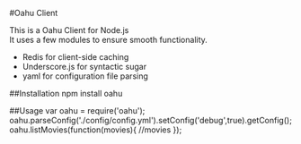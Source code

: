 #Oahu Client

This is a Oahu Client for Node.js  
It uses a few modules to ensure smooth functionality.

* Redis for client-side caching
* Underscore.js for syntactic sugar
* yaml for configuration file parsing

##Installation
    npm install oahu

##Usage
    var oahu = require('oahu');
    oahu.parseConfig('./config/config.yml').setConfig('debug',true).getConfig();
    oahu.listMovies(function(movies){
      //movies
    });